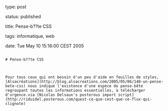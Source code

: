 type: post
status: published
title: Pense-b??te CSS
tags: informatique, web
date: Tue May 10 15:16:00 CEST 2005
~~~~~~
# Pense-b??te CSS

Pour tous ceux qui ont besoin d'un peu d'aide en feuilles de styles, [Alsacréations](http://blog.alsacreations.com/2005/05/06/148-un-pense-bete-css) nous indique l'existence d'une espèce de pense-bête regroupant toutes les informations essentielles, à télécharger d'urgence.via [Nicolas Delsaux's posterous import script](http://riduidel.posterous.com/quest-ce-que-cest-que-ce-flux-qui-clignote)